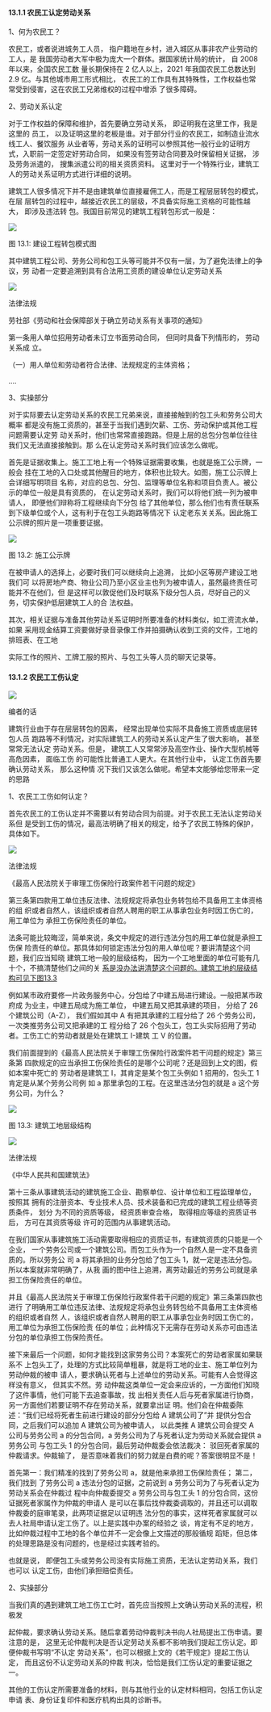 #### 13.1.1 农民工认定劳动关系

1、何为农民工？

农民工，或者说进城务工人员， 指户籍地在乡村，进入城区从事非农产业劳动的工人，是 我国劳动者大军中极为庞大一个群体。据国家统计局的统计， 自 2008 年以来，全国农民工数 量长期保持在 2 亿人以上，2021 年我国农民工总数达到 2.9 亿。与其他城市用工形式相比， 农民工的工作具有其特殊性，工作权益也常常受到侵害，这在农民工兄弟维权的过程中增添 了很多障碍。

2、劳动关系认定

对于工作权益的保障和维护，首先要确立劳动关系， 即证明我在这里工作，我是这里的 员工， 以及证明这里的老板是谁。对于部分行业的农民工，如制造业流水线工人、餐饮服务 从业者等，劳动关系的证明可以参照其他一般行业的证明方式，入职前一定签定好劳动合同， 如果没有签劳动合同要及时保留相关证据， 涉及劳务派遣的， 搜集派遣公司的相关资质资料。 这里对于一个特殊行业，建筑工人的劳动关系证明方式进行详细的说明。

建筑工人很多情况下并不是由建筑单位直接雇佣工人，而是工程层层转包的模式，在层 层转包的过程中，越接近农民工的层级，不具备实际施工资格的可能性越大， 即涉及违法转 包。我国目前常见的建筑工程转包形式一般是：

![](<@img/img_ 72.jpeg>)

图 13.1: 建设工程转包模式图

其中建筑工程公司、劳务公司和包工头等可能并不仅有一层，为了避免法律上的争议，劳 动者一定要追溯到具有合法用工资质的建设单位认定劳动关系

![](<@img/img_ 1085.png>)

法律法规

劳社部《劳动和社会保障部关于确立劳动关系有关事项的通知》

第一条用人单位招用劳动者未订立书面劳动合同， 但同时具备下列情形的， 劳动关系成 立。

（一）用人单位和劳动者符合法律、法规规定的主体资格；

....

3、实操部分

对于实际要去认定劳动关系的农民工兄弟来说，直接接触到的包工头和劳务公司大概率 都是没有施工资质的，甚至于当我们遇到欠薪、工伤、劳动保护或其他工程问题需要认定劳 动关系时，他们也常常直接跑路。但是上层的总包分包单位往往我们又无法直接接触到。那 么在认定劳动关系时我们应该怎么做呢。

首先是证据收集上。施工工地上有一个特殊证据需要收集，也就是施工公示牌，一般会 挂在工地的入口处或其他醒目的地方，体积也比较大。如图，施工公示牌上会详细写明项目 名称，对应的总包、分包、监理等单位名称和项目负责人。被公示的单位一般是具有资质的， 在认定劳动关系时，我们可以将他们统一列为被申请人， 即便他们辩称将工程继续向下分包 给了其他单位，那么他们也有责任联系到下级单位或个人，这有利于在包工头跑路等情况下 认定老东关关系。因此施工公示牌的照片是一项重要证据。

![](<@img/img_ 73.jpeg>)

图 13.2: 施工公示牌

在被申请人的选择上，必要时我们可以继续向上追溯， 比如小区等房产建设工地我们可 以将房地产商、物业公司乃至小区业主也列为被申请人，虽然最终责任可能并不在他们，但 是这样可以敦促他们及时联系下级分包人员，尽好自己的义务，切实保护低层建筑工人的合 法权益。

其次，相关证据与准备其他劳动关系证明时所要准备的材料类似，如工资流水单，如果 采用现金结算工资要做好录音录像工作并拍摄确认收到工资的文件，工地的排班表、在工地

实际工作的照片、工牌工服的照片、与包工头等人员的聊天记录等。

#### 13.1.2 农民工工伤认定

![](<@img/img_ 1086.png>)

编者的话

建筑行业由于存在层层转包的因素， 经常出现单位实际不具备施工资质或底层转包人员 跑路等不利情况，对实际建筑工人的劳动关系认定产生了很大影响， 甚至常常无法认定 劳动关系。但是， 建筑工人又常常涉及高空作业、操作大型机械等高危因素， 面临工伤 的可能性比普通工人更大。在其他行业中， 认定工伤首先要确认劳动关系， 那么这种情 况下我们又该怎么做呢。希望本文能够给您带来一定的思路

1、农民工工伤如何认定？

首先农民工的工伤认定并不需要以有劳动合同为前提。对于农民工无法认定劳动关系但 是受到工伤的情况，最高法明确了相关的规定，给予了农民工特殊的保护，具体如下。

![](<@img/img_ 1087.png>)

法律法规

《最高人民法院关于审理工伤保险行政案件若干问题的规定》

第三条第四款用工单位违反法律、法规规定将承包业务转包给不具备用工主体资格的组 织或者自然人，该组织或者自然人聘用的职工从事承包业务时因工伤亡的， 用工单位为 承担工伤保险责任的单位。

法条可能比较晦涩，简单来说，条文中规定的进行违法分包的用工单位就是承担工伤保 险责任的单位。那具体如何锁定违法分包的用人单位呢？要讲清楚这个问题，我们应当知晓 建筑工地一般的层级结构， 因为一个工地里面的单位可能有几十个，不搞清楚他们之间的关 [系是没办法讲清楚这个问题的。建筑工地的层级结构可见下图13.3](#bookmark589)

例如某市政府要修一片政务服务中心，分包给了中建五局进行建设。一般把某市政府成 为业主，中建五局成为施工单位， 中建五局又把其承建的项目， 分给了 26 个建筑公司（A-Z）， 我们假如其中 A 有把其承建的工程分给了 26 个劳务公司，一次类推劳务公司又把承建的工 程分给了 26 个包头工，包工头实际招用了劳动者。工伤工亡的劳动者就是处在建筑工 I-建筑 工 V 的位置。

我们前面提到的《最高人民法院关于审理工伤保险行政案件若干问题的规定》第三条第 四款规定的应当承担工伤保险责任的是哪个公司呢？还是回到上文的图，假如本案中死亡的 劳动者是建筑工 I，其肯定是某个包工头例如 1 招用的，包头工 1 肯定是从某个劳务公司例 如 a 那里承包的工程。在这里违法分包的就是 a 这个劳务公司，为什么？

![](<@img/img_ 1088.png>)

图 13.3: 建筑工地层级结构

![](<@img/img_ 1089.png>)

法律法规

《中华人民共和国建筑法》

第十三条从事建筑活动的建筑施工企业、勘察单位、设计单位和工程监理单位， 按照其 拥有的注册资本、专业技术人员、技术装备和已完成的建筑工程业绩等资质条件， 划分 为不同的资质等级， 经资质审查合格， 取得相应等级的资质证书后， 方可在其资质等级 许可的范围内从事建筑活动。

在我们国家从事建筑施工活动需要取得相应的资质证书，有建筑资质的只能是一个企业， 一个劳务公司或一个建筑公司。而包工头作为一个自然人是一定不具备资质的。所以劳务公 司 a 将其承担的业务分包给了包工头 1，就一定是违法分包。所以本案就非常明确了，从我 画的图中往上追溯，离劳动最近的劳务公司就是承担工伤保险责任的单位。

并且《最高人民法院关于审理工伤保险行政案件若干问题的规定》第三条第四款也进行 了明确用工单位违反法律、法规规定将承包业务转包给不具备用工主体资格的组织或者自然 人，该组织或者自然人聘用的职工从事承包业务时因工伤亡的，用工单位为承担工伤保险责 任的单位；此种情况下无需存在劳动关系亦可由违法分包的单位承担工伤保险责任。

接下来最后一个问题，如何才能找到这家劳务公司？本案死亡的劳动者家属如果联系不 上包头工了，处理的方式比较简单粗暴，就是将工地的业主、施工单位列为劳动仲裁的被申 请人，要求确认死者与上述单位的劳动关系。可能有人会觉得这样没有意义， 但其实不然。劳 动仲裁这类单位一定会来应诉的，一方面他们知晓了这件事情，他们可能下去追查事故，找 出相关责任人后与死者家属进行协商，另一方面他们若要证明不存在劳动关系，就要拿出证 明。他们会在仲裁委陈述：“我们已经将死者生前进行建设的部分分包给 A 建筑公司了”并 提供分包合同，之后我们可以追加 A 建筑公司为被申请人， 以此类推 A 建筑公司会提交 A 公司与劳务公司 a 的分包合同，a 劳务公司为了与死者认定为劳动关系就会提供 a 劳务公司 与包工头 1 的分包合同，最后劳动仲裁委会依法裁决： 驳回死者家属的仲裁请求。仲裁输了， 是否意味着我们的努力就是白费的呢？答案很明显不是！

首先第一：我们精准的找到了劳务公司 a，就是他来承担工伤保险责任； 第二，我们找到 了劳务公司 a 违法分包的证据，之前说到 a 劳务公司为了与死者认定为劳动关系会在仲裁过 程中向仲裁委提交 a 劳务公司与包工头 1 的分包合同，这份证据死者家属作为仲裁的申请人 是可以在事后找仲裁委调取的，并且还可以调取仲裁委的庭审笔录，此两项证据足以证明违 法分包的事实，这样死者家属就可以去人社局申请认定工伤了。以上是实践中办案的经验之 谈，肯定有不足的地方， 比如仲裁过程中工地的各个单位并不一定会像上文描述的那般循规 蹈矩，但总体的处理思路是没有问题的，也是经过实践考验的。

也就是说， 即便包工头或劳务公司没有实际施工资质，无法认定劳动关系，我们也可以 认定工伤，由他们承担赔偿责任。

2、实操部分

当我们真的遇到建筑工地工伤工亡时，首先应当按照上文确认劳动关系的流程，积极发

起仲裁，要求确认劳动关系。随后拿着劳动仲裁判决书向人社局提出工伤申请。要注意的是， 这里无论仲裁判决是否认定劳动关系都不影响我们提起工伤认定。即便仲裁书写明“不认定 劳动关系”，也可以根据上文的《若干规定》提起工伤认定， 而且这份不认定劳动关系的仲裁 判决，恰恰是我们工伤认定的重要证据之一。

其他的工伤认定所需要准备的材料，则与其他行业的认定材料相同，包括工伤认定申请 表、身份证复印件和医疗机构出具的诊断书。
